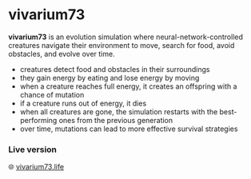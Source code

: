 # vivarium73

**vivarium73** is an evolution simulation where neural-network-controlled creatures navigate their environment to move, search for food, avoid obstacles, and evolve over time.
- creatures detect food and obstacles in their surroundings  
- they gain energy by eating and lose energy by moving  
- when a creature reaches full energy, it creates an offspring with a chance of mutation  
- if a creature runs out of energy, it dies  
- when all creatures are gone, the simulation restarts with the best-performing ones from the previous generation  
- over time, mutations can lead to more effective survival strategies

### Live version
🌐 [vivarium73.life](https://vivarium73.life)
